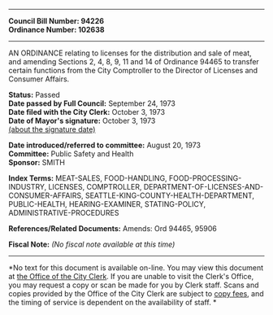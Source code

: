 * * * * *  
  
**Council Bill Number: [](#h0)[](#h2)94226**   
**Ordinance Number: 102638**  
  
* * * * *  
  
AN ORDINANCE relating to licenses for the distribution and sale of meat, and amending Sections 2, 4, 8, 9, 11 and 14 of Ordinance 94465 to transfer certain functions from the City Comptroller to the Director of Licenses and Consumer Affairs.  
  
**Status:** Passed   
**Date passed by Full Council:** September 24, 1973   
**Date filed with the City Clerk:** October 3, 1973   
**Date of Mayor's signature:** October 3, 1973   
[(about the signature date)](/~public/approvaldate.htm)   
  
  
**Date introduced/referred to committee:** August 20, 1973   
**Committee:** Public Safety and Health   
**Sponsor:** SMITH   
  
**Index Terms:** MEAT-SALES, FOOD-HANDLING, FOOD-PROCESSING-INDUSTRY, LICENSES, COMPTROLLER, DEPARTMENT-OF-LICENSES-AND-CONSUMER-AFFAIRS, SEATTLE-KING-COUNTY-HEALTH-DEPARTMENT, PUBLIC-HEALTH, HEARING-EXAMINER, STATING-POLICY, ADMINISTRATIVE-PROCEDURES  
  
**References/Related Documents:** Amends: Ord 94465, 95906  
  
**Fiscal Note:** *(No fiscal note available at this time)*  
  
* * * * *  
  
*No text for this document is available on-line. You may view this document at [the Office of the City Clerk](http://www.seattle.gov/leg/clerk/contactUs.htm). If you are unable to visit the Clerk's Office, you may request a copy or scan be made for you by Clerk staff. Scans and copies provided by the Office of the City Clerk are subject to [copy fees](http://clerk.seattle.gov/~public/clerkfees.htm), and the timing of service is dependent on the availability of staff. *  
  
  
